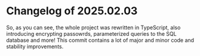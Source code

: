 # Changelog of 2025.02.03

So, as you can see, the whole project was rewritten in TypeScript, also introducing encrypting passowrds, parameterized queries to the SQL database and more! This commit contains a lot of major and minor code and stability improvements. 
